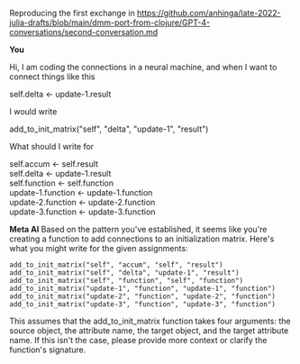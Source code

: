 Reproducing the first exchange in https://github.com/anhinga/late-2022-julia-drafts/blob/main/dmm-port-from-clojure/GPT-4-conversations/second-conversation.md

**You**

Hi, I am coding the connections in a neural machine, and when I want to connect things like this

self.delta <- update-1.result

I would write

add_to_init_matrix("self", "delta", "update-1", "result")

What should I write for

self.accum <- self.result  
self.delta <- update-1.result  
self.function <- self.function  
update-1.function <- update-1.function  
update-2.function <- update-2.function  
update-3.function <- update-3.function

**Meta AI**
Based on the pattern you've established, it seems like you're creating a function to add connections to an initialization matrix. Here's what you might write for the given assignments:

```
add_to_init_matrix("self", "accum", "self", "result")
add_to_init_matrix("self", "delta", "update-1", "result")
add_to_init_matrix("self", "function", "self", "function")
add_to_init_matrix("update-1", "function", "update-1", "function")
add_to_init_matrix("update-2", "function", "update-2", "function")
add_to_init_matrix("update-3", "function", "update-3", "function")
```

This assumes that the add_to_init_matrix function takes four arguments: the source object, the attribute name, the target object, and the target attribute name. If this isn't the case, please provide more context or clarify the function's signature.


